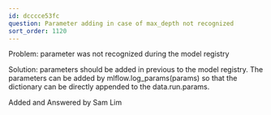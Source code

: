 ```yaml
---
id: dcccce53fc
question: Parameter adding in case of max_depth not recognized
sort_order: 1120
---
```


Problem: parameter was not recognized during the model registry

Solution: parameters should be added in previous to the model registry. The parameters can be added by mlflow.log_params(params) so that the dictionary can be directly appended to the data.run.params.

Added and Answered by Sam Lim


